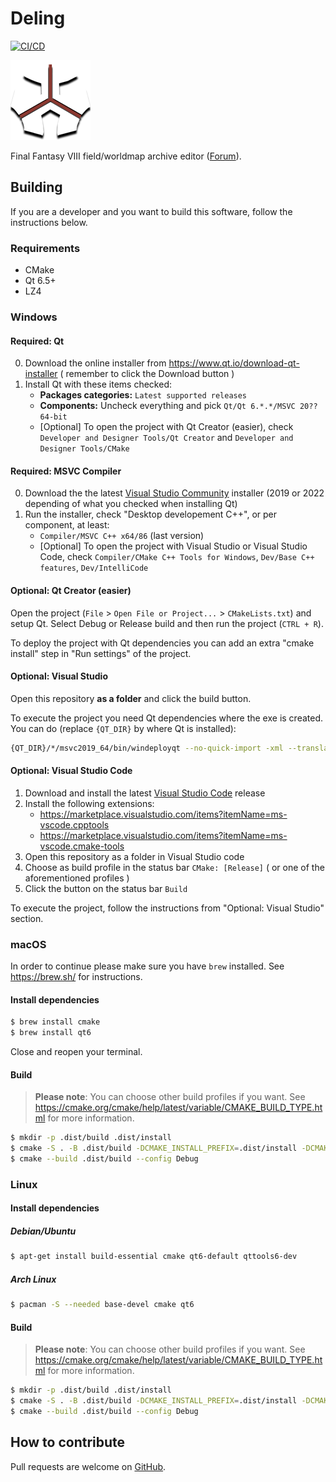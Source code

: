 # Deling

[![CI/CD](https://github.com/myst6re/makoureactor/actions/workflows/build.yml/badge.svg)](https://github.com/myst6re/makoureactor/actions/workflows/build.yml)

![Deling](src/qt/images/Deling.png)

Final Fantasy VIII field/worldmap archive editor ([Forum](https://forums.qhimm.com/index.php?topic=13050.0)).

## Building

If you are a developer and you want to build this software, follow the
instructions below.

### Requirements

 - CMake
 - Qt 6.5+
 - LZ4

### Windows

#### Required: Qt

0) Download the online installer from https://www.qt.io/download-qt-installer ( remember to click the Download button )
1) Install Qt with these items checked:
   - **Packages categories:** `Latest supported releases`
   - **Components:** Uncheck everything and pick `Qt/Qt 6.*.*/MSVC 20?? 64-bit`
   - [Optional] To open the project with Qt Creator (easier), check `Developer and Designer Tools/Qt Creator` and `Developer and Designer Tools/CMake`

#### Required: MSVC Compiler

0) Download the the latest [Visual Studio Community](https://visualstudio.microsoft.com/vs/community/) installer (2019 or 2022 depending of what you checked when installing Qt)
1) Run the installer, check "Desktop developement C++", or per component, at least:
   - `Compiler/MSVC C++ x64/86` (last version)
   - [Optional] To open the project with Visual Studio or Visual Studio Code, check `Compiler/CMake C++ Tools for Windows`, `Dev/Base C++ features`, `Dev/IntelliCode`

#### Optional: Qt Creator (easier)

Open the project (`File` > `Open File or Project...` > `CMakeLists.txt`) and setup Qt. Select Debug or Release build and then run the project (`CTRL + R`).

To deploy the project with Qt dependencies you can add an extra "cmake install" step in "Run settings" of the project.

#### Optional: Visual Studio

Open this repository **as a folder** and click the build button.

To execute the project you need Qt dependencies where the exe is created. You can do (replace `{QT_DIR}` by where Qt is installed):
```sh
{QT_DIR}/*/msvc2019_64/bin/windeployqt --no-quick-import -xml --translations en {build_dir}
```

#### Optional: Visual Studio Code

1) Download and install the latest [Visual Studio Code](https://code.visualstudio.com/) release
2) Install the following extensions:
   - https://marketplace.visualstudio.com/items?itemName=ms-vscode.cpptools
   - https://marketplace.visualstudio.com/items?itemName=ms-vscode.cmake-tools
3) Open this repository as a folder in Visual Studio code
4) Choose as build profile in the status bar `CMake: [Release]` ( or one of the aforementioned profiles )
5) Click the button on the status bar `Build`

To execute the project, follow the instructions from "Optional: Visual Studio" section.

### macOS

In order to continue please make sure you have `brew` installed. See https://brew.sh/ for instructions.

#### Install dependencies
```sh
$ brew install cmake
$ brew install qt6
```
Close and reopen your terminal.

#### Build

> **Please note**: You can choose other build profiles if you want. See https://cmake.org/cmake/help/latest/variable/CMAKE_BUILD_TYPE.html for more information.

```sh
$ mkdir -p .dist/build .dist/install
$ cmake -S . -B .dist/build -DCMAKE_INSTALL_PREFIX=.dist/install -DCMAKE_BUILD_TYPE=Debug
$ cmake --build .dist/build --config Debug
```

### Linux

#### Install dependencies

##### Debian/Ubuntu
```sh
$ apt-get install build-essential cmake qt6-default qttools6-dev
```

##### Arch Linux
```sh
$ pacman -S --needed base-devel cmake qt6
```

#### Build

> **Please note**: You can choose other build profiles if you want. See https://cmake.org/cmake/help/latest/variable/CMAKE_BUILD_TYPE.html for more information.

```sh
$ mkdir -p .dist/build .dist/install
$ cmake -S . -B .dist/build -DCMAKE_INSTALL_PREFIX=.dist/install -DCMAKE_BUILD_TYPE=Debug
$ cmake --build .dist/build --config Debug
```

## How to contribute

Pull requests are welcome on [GitHub](https://github.com/myst6re/deling).
